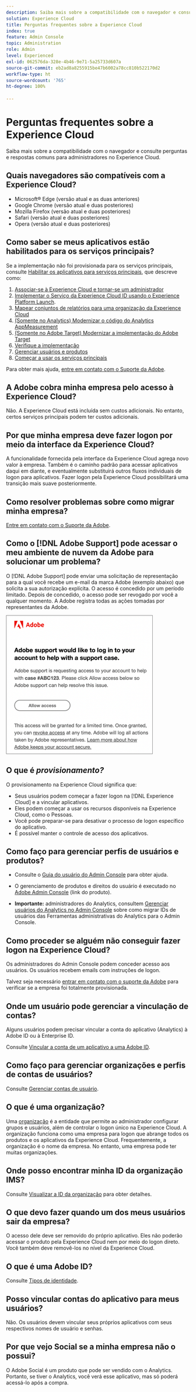 ```yaml
---
description: Saiba mais sobre a compatibilidade com o navegador e consulte perguntas e respostas comuns para administradores na Adobe Experience Cloud.
solution: Experience Cloud
title: Perguntas frequentes sobre a Experience Cloud
index: true
feature: Admin Console
topic: Administration
role: Admin
level: Experienced
exl-id: 062576da-328e-4b46-9e71-5a25733d607a
source-git-commit: eb2ad8a8255915be47b6002a78cc810b522170d2
workflow-type: ht
source-wordcount: '765'
ht-degree: 100%

---
```


# Perguntas frequentes sobre a Experience Cloud

Saiba mais sobre a compatibilidade com o navegador e consulte perguntas e respostas comuns para administradores no Experience Cloud.

## Quais navegadores são compatíveis com a Experience Cloud?

* Microsoft® Edge (versão atual e as duas anteriores)
* Google Chrome (versão atual e duas posteriores)
* Mozilla Firefox (versão atual e duas posteriores)
* Safari (versão atual e duas posteriores)
* Opera (versão atual e duas posteriores)

## Como saber se meus aplicativos estão habilitados para os serviços principais?

Se a implementação não foi provisionada para os serviços principais, consulte [Habilitar os aplicativos para serviços principais](core-services.md#concept_07ED1D5C64234E77976E6D572E78FB9C), que descreve como:

1. [Associar-se à Experience Cloud e tornar-se um administrador](core-services.md#section_2423F0BD3DF642658103310EE5EA6154)
1. [Implementar o Serviço da Experience Cloud ID usando o Experience Platform Launch](https://experienceleague.adobe.com/docs/experience-platform/tags/get-started/quick-start.html?lang=pt-BR).
1. [Mapear conjuntos de relatórios para uma organização da Experience Cloud](core-services.md#concept_apg_zq2_rw)
1. [(Somente no Analytics) Modernizar o código do Analytics AppMeasurement](core-services.md#section_1798D9D0F05C47E29816AC4EEB9A0913)
1. [(Somente no Adobe Target) Modernizar a implementação do Adobe Target](core-services.md#section_C2F4493C7A36406DAE2266B429A4BD24)
1. [Verifique a implementação](core-services.md#section_E641782A0F4F44AF8C9C91216BE330D5)
1. [Gerenciar usuários e produtos](core-services.md#section_B6E95F4E0E12483CB9DA99CBC0C5A4AF)
1. [Começar a usar os serviços principais](core-services.md#section_960C06093623462E8EA247B3E97274A1)

Para obter mais ajuda, [entre em contato com o Suporte da Adobe](https://experienceleague.adobe.com/?support-solution=General&amp;lang=pt-BR#support).

## A Adobe cobra minha empresa pelo acesso à Experience Cloud?

Não. A Experience Cloud está incluída sem custos adicionais. No entanto, certos serviços principais podem ter custos adicionais.

## Por que minha empresa deve fazer logon por meio da interface da Experience Cloud?

A funcionalidade fornecida pela interface da Experience Cloud agrega novo valor à empresa. Também é o caminho padrão para acessar aplicativos daqui em diante, e eventualmente substituirá outros fluxos individuais de logon para aplicativos. Fazer logon pela Experience Cloud possibilitará uma transição mais suave posteriormente.

## Como resolver problemas sobre como migrar minha empresa?

[Entre em contato com o Suporte da Adobe](https://experienceleague.adobe.com/?support-solution=General&amp;lang=pt-BR#support).

## Como o [!DNL Adobe Support] pode acessar o meu ambiente de nuvem da Adobe para solucionar um problema?

O [!DNL Adobe Support] pode enviar uma solicitação de representação para a qual você recebe um e-mail da marca Adobe (exemplo abaixo) que solicita a sua autorização explícita. O acesso é concedido por um período limitado. Depois de concedido, o acesso pode ser revogado por você a qualquer momento. A Adobe registra todas as ações tomadas por representantes da Adobe.

![Caso de suporte da Adobe](assets/support-email.png)

## O que é _provisionamento?_

O provisionamento na Experience Cloud significa que:

* Seus usuários podem começar a fazer logon na [!DNL Experience Cloud] e a vincular aplicativos.
* Eles podem começar a usar os recursos disponíveis na Experience Cloud, como o Pessoas.
* Você pode preparar-se para desativar o processo de logon específico do aplicativo.
* É possível manter o controle de acesso dos aplicativos.

## Como faço para gerenciar perfis de usuários e produtos?

* Consulte o [Guia do usuário do Admin Console](https://helpx.adobe.com/br/enterprise/admin-guide.html) para obter ajuda.

* O gerenciamento de produtos e direitos do usuário é executado no [Adobe Admin Console](https://adminconsole.adobe.com/enterprise) (link do produto).

* **Importante:** administradores do Analytics, consultem [Gerenciar usuários do Analytics no Admin Console](https://experienceleague.adobe.com/docs/analytics/admin/user-product-management/migrate-users/c-migration-tool.html?lang=pt-BR) sobre como migrar IDs de usuários das Ferramentas administrativas do Analytics para o Admin Console.

## Como proceder se alguém não conseguir fazer logon na Experience Cloud?

Os administradores do Admin Console podem conceder acesso aos usuários. Os usuários recebem emails com instruções de logon.

Talvez seja necessário [entrar em contato com o suporte da Adobe](https://experienceleague.adobe.com/?support-solution=General&amp;lang=pt-BR#support) para verificar se a empresa foi totalmente provisionada.

## Onde um usuário pode gerenciar a vinculação de contas?

Alguns usuários podem precisar vincular a conta do aplicativo (Analytics) à Adobe ID ou à Enterprise ID.

Consulte [Vincular a conta de um aplicativo a uma Adobe ID](organizations.md#task_FD389E78640848919E247AC5E95B8369).

## Como faço para gerenciar organizações e perfis de contas de usuários?

Consulte [Gerenciar contas de usuário](organizations.md#topic_C31CB834F109465A82ED57FF0563B3F1).

## O que é uma organização?

Uma [organização](organizations.md) é a entidade que permite ao administrador configurar grupos e usuários, além de controlar o logon único na Experience Cloud. A organização funciona como uma empresa para logon que abrange todos os produtos e os aplicativos da Experience Cloud. Frequentemente, a organização é o nome da empresa. No entanto, uma empresa pode ter muitas organizações.

## Onde posso encontrar minha ID da organização IMS?

Consulte [Visualizar a ID da organização](organizations.md) para obter detalhes.

## O que devo fazer quando um dos meus usuários sair da empresa?

O acesso dele deve ser removido do próprio aplicativo. Eles não poderão acessar o produto pela Experience Cloud nem por meio do logon direto. Você também deve removê-los no nível da Experience Cloud.

## O que é uma Adobe ID?

Consulte [Tipos de identidade](https://helpx.adobe.com/br/enterprise/using/identity.html).

## Posso vincular contas do aplicativo para meus usuários?

Não. Os usuários devem vincular seus próprios aplicativos com seus respectivos nomes de usuário e senhas.

## Por que vejo Social se a minha empresa não o possui?

O Adobe Social é um produto que pode ser vendido com o Analytics. Portanto, se tiver o Analytics, você verá esse aplicativo, mas só poderá acessá-lo após a compra.
